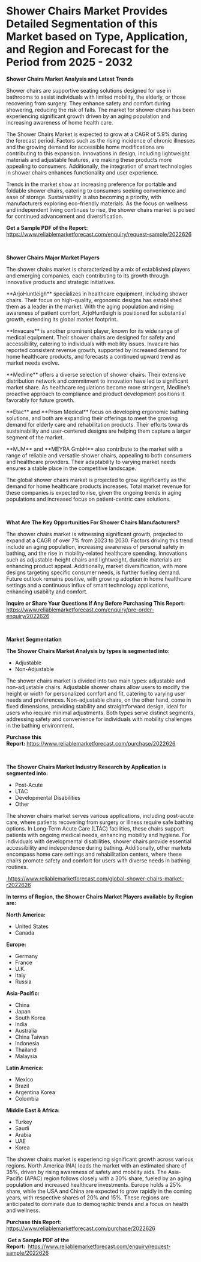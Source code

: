 <p><h1>Shower Chairs Market Provides Detailed Segmentation of this Market based on Type, Application, and Region and Forecast for the Period from 2025 - 2032</h1></p><p><strong>Shower Chairs Market Analysis and Latest Trends</strong></p>
<p><p>Shower chairs are supportive seating solutions designed for use in bathrooms to assist individuals with limited mobility, the elderly, or those recovering from surgery. They enhance safety and comfort during showering, reducing the risk of falls. The market for shower chairs has been experiencing significant growth driven by an aging population and increasing awareness of home health care.</p><p>The Shower Chairs Market is expected to grow at a CAGR of 5.9% during the forecast period. Factors such as the rising incidence of chronic illnesses and the growing demand for accessible home modifications are contributing to this expansion. Innovations in design, including lightweight materials and adjustable features, are making these products more appealing to consumers. Additionally, the integration of smart technologies in shower chairs enhances functionality and user experience.</p><p>Trends in the market show an increasing preference for portable and foldable shower chairs, catering to consumers seeking convenience and ease of storage. Sustainability is also becoming a priority, with manufacturers exploring eco-friendly materials. As the focus on wellness and independent living continues to rise, the shower chairs market is poised for continued advancement and diversification.</p></p>
<p><strong>Get a Sample PDF of the Report:&nbsp;</strong> <a href="https://www.reliablemarketforecast.com/enquiry/request-sample/2022626?utm_campaign=3533&utm_medium=2&utm_source=Github&utm_content=ia&utm_term=13042025&utm_id=shower-chairs">https://www.reliablemarketforecast.com/enquiry/request-sample/2022626</a></p>
<p>&nbsp;</p>
<p><strong>Shower Chairs Major Market Players</strong></p>
<p><p>The shower chairs market is characterized by a mix of established players and emerging companies, each contributing to its growth through innovative products and strategic initiatives. </p><p>**ArjoHuntleigh** specializes in healthcare equipment, including shower chairs. Their focus on high-quality, ergonomic designs has established them as a leader in the market. With the aging population and rising awareness of patient comfort, ArjoHuntleigh is positioned for substantial growth, extending its global market footprint.</p><p>**Invacare** is another prominent player, known for its wide range of medical equipment. Their shower chairs are designed for safety and accessibility, catering to individuals with mobility issues. Invacare has reported consistent revenue growth, supported by increased demand for home healthcare products, and forecasts a continued upward trend as market needs evolve.</p><p>**Medline** offers a diverse selection of shower chairs. Their extensive distribution network and commitment to innovation have led to significant market share. As healthcare regulations become more stringent, Medline’s proactive approach to compliance and product development positions it favorably for future growth.</p><p>**Etac** and **Prism Medical** focus on developing ergonomic bathing solutions, and both are expanding their offerings to meet the growing demand for elderly care and rehabilitation products. Their efforts towards sustainability and user-centered designs are helping them capture a larger segment of the market.</p><p>**MJM** and **MEYRA GmbH** also contribute to the market with a range of reliable and versatile shower chairs, appealing to both consumers and healthcare providers. Their adaptability to varying market needs ensures a stable place in the competitive landscape.</p><p>The global shower chairs market is projected to grow significantly as the demand for home healthcare products increases. Total market revenue for these companies is expected to rise, given the ongoing trends in aging populations and increased focus on patient-centric care solutions.</p></p>
<p>&nbsp;</p>
<p><strong>What Are The Key Opportunities For Shower Chairs Manufacturers?</strong></p>
<p><p>The shower chairs market is witnessing significant growth, projected to expand at a CAGR of over 7% from 2023 to 2030. Factors driving this trend include an aging population, increasing awareness of personal safety in bathing, and the rise in mobility-related healthcare spending. Innovations such as adjustable-height chairs and lightweight, durable materials are enhancing product appeal. Additionally, market diversification, with more designs targeting specific consumer needs, is further fueling demand. Future outlook remains positive, with growing adoption in home healthcare settings and a continuous influx of smart technology applications, enhancing usability and comfort.</p></p>
<p><strong>Inquire or Share Your Questions If Any Before Purchasing This Report:</strong> <a href="https://www.reliablemarketforecast.com/enquiry/pre-order-enquiry/2022626?utm_campaign=3533&utm_medium=2&utm_source=Github&utm_content=ia&utm_term=13042025&utm_id=shower-chairs">https://www.reliablemarketforecast.com/enquiry/pre-order-enquiry/2022626</a></p>
<p>&nbsp;</p>
<p><strong>Market Segmentation</strong></p>
<p><strong>The Shower Chairs Market Analysis by types is segmented into:</strong></p>
<p><ul><li>Adjustable</li><li>Non-Adjustable</li></ul></p>
<p><p>The shower chairs market is divided into two main types: adjustable and non-adjustable chairs. Adjustable shower chairs allow users to modify the height or width for personalized comfort and fit, catering to varying user needs and preferences. Non-adjustable chairs, on the other hand, come in fixed dimensions, providing stability and straightforward design, ideal for users who require minimal adjustments. Both types serve distinct segments, addressing safety and convenience for individuals with mobility challenges in the bathing environment.</p></p>
<p><strong>Purchase this Report:&nbsp;</strong><a href="https://www.reliablemarketforecast.com/purchase/2022626?utm_campaign=3533&utm_medium=2&utm_source=Github&utm_content=ia&utm_term=13042025&utm_id=shower-chairs">https://www.reliablemarketforecast.com/purchase/2022626</a></p>
<p>&nbsp;</p>
<p><strong>The Shower Chairs Market Industry Research by Application is segmented into:</strong></p>
<p><ul><li>Post-Acute</li><li>LTAC</li><li>Developmental Disabilities</li><li>Other</li></ul></p>
<p><p>The shower chairs market serves various applications, including post-acute care, where patients recovering from surgery or illness require safe bathing options. In Long-Term Acute Care (LTAC) facilities, these chairs support patients with ongoing medical needs, enhancing mobility and hygiene. For individuals with developmental disabilities, shower chairs provide essential accessibility and independence during bathing. Additionally, other markets encompass home care settings and rehabilitation centers, where these chairs promote safety and comfort for users with diverse needs in bathing routines.</p></p>
<p><a href="https://www.reliablemarketforecast.com/global-shower-chairs-market-r2022626?utm_campaign=3533&utm_medium=2&utm_source=Github&utm_content=ia&utm_term=13042025&utm_id=shower-chairs">&nbsp;https://www.reliablemarketforecast.com/global-shower-chairs-market-r2022626</a></p>
<p><strong>In terms of Region, the Shower Chairs Market Players available by Region are:</strong></p>
<p>
    <p> <strong> North America: </strong>
        <ul>
            <li>United States</li>
            <li>Canada</li>
        </ul>
        </p> 
    <p> <strong> Europe: </strong>
        <ul>
            <li>Germany</li>
            <li>France</li>
            <li>U.K.</li>
            <li>Italy</li>
            <li>Russia</li>
        </ul>
        </p> 
    <p> <strong> Asia-Pacific: </strong>
        <ul>
            <li>China</li>
            <li>Japan</li>
            <li>South Korea</li>
            <li>India</li>
            <li>Australia</li>
            <li>China Taiwan</li>
            <li>Indonesia</li>
            <li>Thailand</li>
            <li>Malaysia</li>
        </ul>
        </p> 
    <p> <strong> Latin America: </strong>
        <ul>
            <li>Mexico</li>
            <li>Brazil</li>
            <li>Argentina Korea</li>
            <li>Colombia</li>
        </ul>
        </p> 
    <p> <strong> Middle East & Africa: </strong>
        <ul>
            <li>Turkey</li>
            <li>Saudi</li>
            <li>Arabia</li>
            <li>UAE</li>
            <li>Korea</li>
        </ul>
    </p>
    </p>
<p><p>The shower chairs market is experiencing significant growth across various regions. North America (NA) leads the market with an estimated share of 35%, driven by rising awareness of safety and mobility aids. The Asia-Pacific (APAC) region follows closely with a 30% share, fueled by an aging population and increased healthcare investments. Europe holds a 25% share, while the USA and China are expected to grow rapidly in the coming years, with respective shares of 20% and 15%. These regions are anticipated to dominate due to demographic trends and a focus on health and wellness.</p></p>
<p><strong>Purchase this Report: </strong><a href="https://www.reliablemarketforecast.com/purchase/2022626?utm_campaign=3533&utm_medium=2&utm_source=Github&utm_content=ia&utm_term=13042025&utm_id=shower-chairs">https://www.reliablemarketforecast.com/purchase/2022626</a></p>
<p>&nbsp;<strong>Get a Sample PDF of the Report:&nbsp;&nbsp;</strong><a href="https://www.reliablemarketforecast.com/enquiry/request-sample/2022626?utm_campaign=3533&utm_medium=2&utm_source=Github&utm_content=ia&utm_term=13042025&utm_id=shower-chairs">https://www.reliablemarketforecast.com/enquiry/request-sample/2022626</a></p>
<p><strong></strong></p>
<p><p></p><p></p><p></p></p>